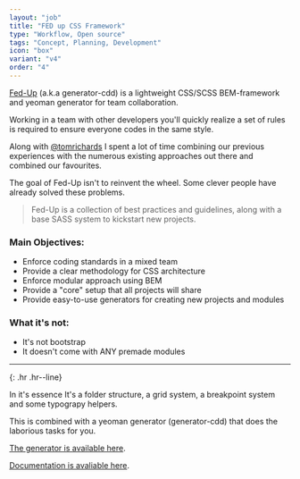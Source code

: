 ```yaml
---
layout: "job"
title: "FED up CSS Framework"
type: "Workflow, Open source"
tags: "Concept, Planning, Development"
icon: "box"
variant: "v4"
order: "4"
---
```


[Fed-Up](https://www.npmjs.com/package/generator-cdd) (a.k.a generator-cdd) is a lightweight CSS/SCSS BEM-framework and yeoman generator for team collaboration.

Working in a team with other developers you'll quickly realize a set of rules is required to ensure everyone codes in the same style.

Along with [@tomrichards](https://www.linkedin.com/in/thomas-richards-5a95157) I spent a lot of time combining our previous experiences with the numerous existing approaches out there and combined our favourites.

The goal of Fed-Up isn't to reinvent the wheel. Some clever people have already solved these problems.

> Fed-Up is a collection of best practices and guidelines, along with a base SASS system to kickstart new projects.


### Main Objectives:

- Enforce coding standards in a mixed team
- Provide a clear methodology for CSS architecture
- Enforce modular approach using BEM
- Provide a "core" setup that all projects will share
- Provide easy-to-use generators for creating new projects and modules

### What it's not:

- It's not bootstrap
- It doesn't come with ANY premade modules

---
{: .hr .hr--line}

In it's essence It's a folder structure, a grid system, a breakpoint system and some typograpy helpers.

This is combined with a yeoman generator (generator-cdd) that does the laborious tasks for you.

[The generator is available here](https://www.npmjs.com/package/generator-cdd).

[Documentation is avaliable here](https://github.com/cddnation/FED-Guidelines).